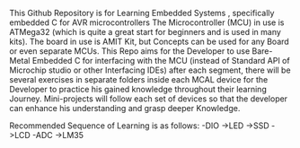 This Github Repository is for Learning Embedded Systems , specifically embedded C for AVR microcontrollers 
The Microcontroller (MCU) in use is ATMega32 (which is quite a great start for beginners and is used in many kits). The board in use is AMIT Kit, but Concepts can be used for any Board 
or even separate MCUs.
This Repo aims for the Developer to use Bare-Metal Embedded C for interfacing with the MCU (instead of Standard API of Microchip studio or other Interfacing IDEs)
after each segment, there will be several exercises in separate folders inside each MCAL device for the Developer to practice his gained knowledge throughout their learning Journey.
Mini-projects will follow each set of devices so that the developer can enhance his understanding and grasp deeper Knowledge.

Recommended Sequence of Learning is as follows:
-DIO ->LED
     ->SSD
     ->LCD
-ADC ->LM35


